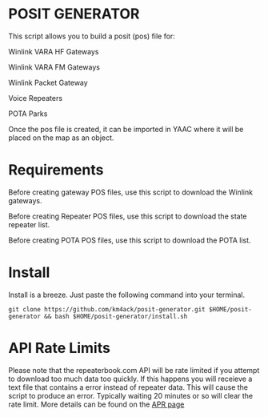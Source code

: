 # POSIT GENERATOR

This script allows you to build a posit (pos) file for:

Winlink VARA HF Gateways

Winlink VARA FM Gateways

Winlink Packet Gateway

Voice Repeaters

POTA Parks

Once the pos file is created, it can be imported in YAAC where it will be placed on the map as an object.

# Requirements

Before creating gateway POS files, use this script to download the Winlink gateways.

Before creating Repeater POS files, use this script to download the state repeater list.

Before creating POTA POS files, use this script to download the POTA list.

# Install

Install is a breeze. Just paste the following command into your terminal.

```
git clone https://github.com/km4ack/posit-generator.git $HOME/posit-generator && bash $HOME/posit-generator/install.sh
```

# API Rate Limits

Please note that the repeaterbook.com API will be rate limited if you attempt to download too much data too quickly. If this happens you will receieve a text file that
contains a error instead of repeater data. This will cause the script to produce an error. Typically waiting 20 minutes or so will clear the rate limit. 
More details can be found on the [APR page](https://www.repeaterbook.com/wiki/doku.php?id=api)

